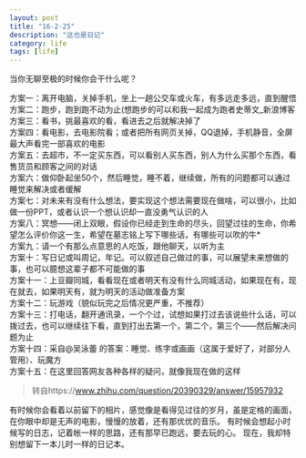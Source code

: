 ```yaml
---
layout: post
title: "16-2-25"
description: "这也是日记"
category: life
tags: [life]
---
```


当你无聊至极的时候你会干什么呢？

>
方案一：离开电脑，关掉手机，坐上一趟公交车或火车，有多远走多远，直到醒悟   
方案二：跑步，跑到跑不动为止(想跑步的可以和我一起成为跑者史蒂文_新浪博客  
方案三：看书，挑最喜欢的看，看进去之后就解决掉了  
方案四：看电影，去电影院看；或者把所有网页关掉，QQ退掉，手机静音，全屏最大声看完一部喜欢的电影  
方案五：去超市，不一定买东西，可以看别人买东西，别人为什么买那个东西，看售货员和顾客之间的对话  
方案六：做仰卧起坐50个，然后睡觉，睡不着，继续做，所有的问题都可以通过睡觉来解决或者缓解  
方案七：对未来有没有什么想法，要实现这个想法需要现在做啥，可以很小，比如做一份PPT，或者认识一个想认识却一直没勇气认识的人  
方案八：冥想——闭上双眼，假设你已经走到生命的尽头，回望过往的生命，你希望怎么评价你这一生，希望在墓志铭上写下哪些话，有哪些可以吹的牛*  
方案九：请一个有那么点意思的人吃饭，跟他聊天，以听为主  
方案十：写日记或叫周记，年记。可以叙述自己做过的事，可以展望未来想做的事，也可以臆想这辈子都不可能做的事  
方案十一：上豆瓣同城，看看现在或者明天有没有什么同城活动，如果现在有，现在就去，如果明天有，就为明天的活动做准备方案  
方案十二：玩游戏（貌似玩完之后情况更严重，不推荐）  
方案十三：打电话，翻开通讯录，一个个过，试想如果打过去该说些什么话，可以拨过去，也可以继续往下看，直到打出去第一个，第二个，第三个——然后解决问题为止  
方案十四：采自@吴泳蕾 的答案：睡觉、练字或画画（这属于爱好了，对部分人管用）、玩魔方  
方案十五：在这里回答网友各种各样的疑问，就像我现在做的这样

>转自https://www.zhihu.com/question/20390329/answer/15957932

有时候你会看着以前留下的相片，感觉像是看得见过往的岁月，虽是定格的画面，在你眼中却是无声的电影，慢慢的放着，还有那优优的音乐。
有时候会想起小时候写的日志，记着帐一样的思路，还有那早已跑远，要去玩的心。
现在，我却特别想留下一本儿时一样的日记本。




